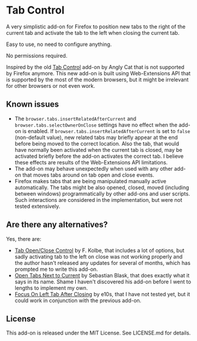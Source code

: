 Tab Control
===========

A very simplistic add-on for Firefox to position new tabs to the right of the current tab and
activate the tab to the left when closing the current tab.

Easy to use, no need to configure anything.

No permissions required.

Inspired by the old [Tab Control][original] add-on by Angly Cat that is not supported by Firefox
anymore. This new add-on is built using Web-Extensions API that is supported by the most of the
modern browsers, but it might be irrelevant for other browsers or not even work.

 [original]: https://addons.mozilla.org/firefox/addon/tab-control/reviews/?src=api

Known issues
------------

 * The `browser.tabs.insertRelatedAfterCurrent` and `browser.tabs.selectOwnerOnClose` settings have
   no effect when the add-on is enabled. If `browser.tabs.insertRelatedAfterCurrent` is set to
   `false` (non-default value), new related tabs may briefly appear at the end before being moved
   to the correct location. Also the tab, that would have normally been activated when the current
   tab is closed, may be activated briefly before the add-on activates the correct tab. I believe
   these effects are results of the Web-Extensions API limitations.
 * The add-on may behave unexpectedly when used with any other add-on that moves tabs around on tab
   open and close events.
 * Firefox makes tabs that are being manipulated manually active automatically. The tabs might be
   also opened, closed, moved (including between windows) programmatically by other add-ons and user
   scripts. Such interactions are considered in the implementation, but were not tested extensively.

Are there any alternatives?
---------------------------

Yes, there are:

 * [Tab Open/Close Control][tab-open-close-control] by F. Kolbe, that includes a lot of options,
   but sadly activating tab to the left on close was not working properly and the author hasn't
   released any updates for several of months, which has prompted me to write this add-on.
 * [Open Tabs Next to Current][open-tabs-next-to-current] by Sebastian Blask, that does exactly
   what it says in its name. Shame I haven't discovered his add-on before I went to lengths to
   implement my own.
 * [Focus On Left Tab After Closing][focus-on-left-tab-after-closing] by e10s, that I have not
   tested yet, but it could work in conjunction with the previous add-on.

 [tab-open-close-control]: https://addons.mozilla.org/cs/firefox/addon/tab-open-close-control/
 [open-tabs-next-to-current]: https://addons.mozilla.org/cs/firefox/addon/open-tabs-next-to-current/
 [focus-on-left-tab-after-closing]: https://addons.mozilla.org/cs/firefox/addon/focus-on-left-tab-aft-closing/

License
-------

This add-on is released under the MIT License. See LICENSE.md for details.
